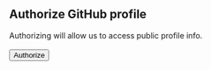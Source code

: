 ## Authorize GitHub profile
Authorizing will allow us to access public profile info.<br><br>
<button onclick="authorize()">Authorize</button>
<p id="load"></p>
<script>
function uuidv4() {
  return 'xxxxxxxx-xxxx-4xxx-yxxx-xxxxxxxxxxxx'.replace(/[xy]/g, function(c) {
    var r = Math.random() * 16 | 0, v = c == 'x' ? r : (r & 0x3 | 0x8);
    return v.toString(16);
  });
}
function authorize(){
  let state = uuidv4()
  sessionStorage.setItem("state-github-basic-auth",state)
  document.getElementById("load").innerHTML = "Please wait..."
  open("http://github.com/login/oauth/authorize?client_id=691fff7551bb080c0ab2&state=" + state + "&redirect_uri=https://smileycreations15.com/authorize/authorized-basic-auth","_self")
}
</script>
